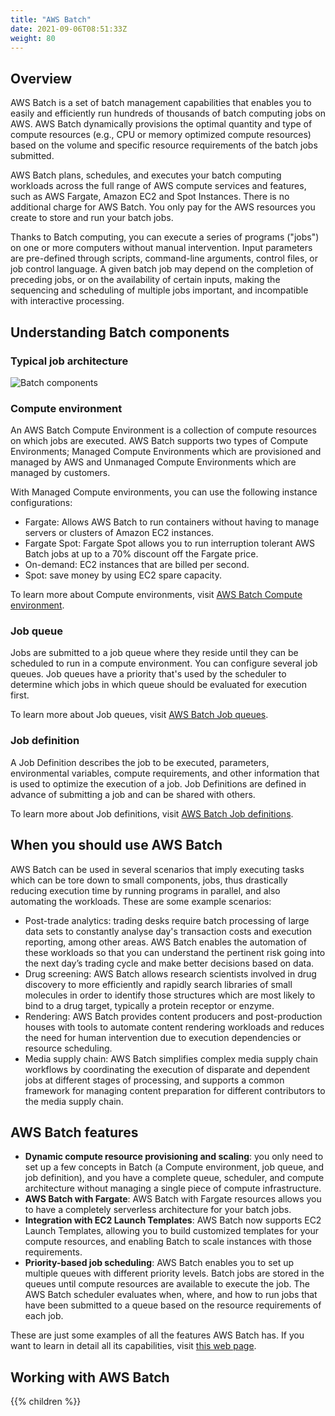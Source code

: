```yaml
---
title: "AWS Batch"
date: 2021-09-06T08:51:33Z
weight: 80
---
```


## Overview

AWS Batch is a set of batch management capabilities that enables you to easily and efficiently run hundreds of thousands of batch computing jobs on AWS. AWS Batch dynamically provisions the optimal quantity and type of compute resources (e.g., CPU or memory optimized compute resources) based on the volume and specific resource requirements of the batch jobs submitted.

AWS Batch plans, schedules, and executes your batch computing workloads across the full range of AWS compute services and features, such as AWS Fargate, Amazon EC2 and Spot Instances. There is no additional charge for AWS Batch. You only pay for the AWS resources you create to store and run your batch jobs.

Thanks to Batch computing, you can execute a series of programs ("jobs") on one or more computers without manual intervention. Input parameters are pre-defined through scripts, command-line arguments, control files, or job control language. A given batch job may depend on the completion of preceding jobs, or on the availability of certain inputs, making the sequencing and scheduling of multiple jobs important, and incompatible with interactive processing.

## Understanding Batch components

### Typical job architecture

![Batch components](/images/blender-rendering-using-batch/batch_architecture.png)

### Compute environment

An AWS Batch Compute Environment is a collection of compute resources on which jobs are executed. AWS Batch supports two types of Compute Environments; Managed Compute Environments which are provisioned and managed by AWS and Unmanaged Compute Environments which are managed by customers.

With Managed Compute environments, you can use the following instance configurations:

- Fargate: Allows AWS Batch to run containers without having to manage servers or clusters of Amazon EC2 instances.
- Fargate Spot: Fargate Spot allows you to run interruption tolerant AWS Batch jobs at up to a 70% discount off the Fargate price.
- On-demand: EC2 instances that are billed per second.
- Spot: save money by using EC2 spare capacity.

To learn more about Compute environments, visit [AWS Batch Compute environment](https://docs.aws.amazon.com/batch/latest/userguide/compute_environments.html).

### Job queue

Jobs are submitted to a job queue where they reside until they can be scheduled to run in a compute environment. You can configure several job queues. Job queues have a priority that's used by the scheduler to determine which jobs in which queue should be evaluated for execution first.

To learn more about Job queues, visit [AWS Batch Job queues](https://docs.aws.amazon.com/batch/latest/userguide/job_queues.html).

### Job definition

A Job Definition describes the job to be executed, parameters, environmental variables, compute requirements, and other information that is used to optimize the execution of a job. Job Definitions are defined in advance of submitting a job and can be shared with others.

To learn more about Job definitions, visit [AWS Batch Job definitions](https://docs.aws.amazon.com/batch/latest/userguide/job_definitions.html).

## When you should use AWS Batch

AWS Batch can be used in several scenarios that imply executing tasks which can be tore down to small components, jobs, thus drastically reducing execution time by running programs in parallel, and also automating the workloads. These are some example scenarios:

- Post-trade analytics: trading desks require batch processing of large data sets to constantly analyse day's transaction costs and execution reporting, among other areas. AWS Batch enables the automation of these workloads so that you can understand the pertinent risk going into the next day’s trading cycle and make better decisions based on data.
- Drug screening: AWS Batch allows research scientists involved in drug discovery to more efficiently and rapidly search libraries of small molecules in order to identify those structures which are most likely to bind to a drug target, typically a protein receptor or enzyme.
- Rendering: AWS Batch provides content producers and post-production houses with tools to automate content rendering workloads and reduces the need for human intervention due to execution dependencies or resource scheduling.
- Media supply chain: AWS Batch simplifies complex media supply chain workflows by coordinating the execution of disparate and dependent jobs at different stages of processing, and supports a common framework for managing content preparation for different contributors to the media supply chain.

## AWS Batch features
- **Dynamic compute resource provisioning and scaling**: you only need to set up a few concepts in Batch (a Compute environment, job queue, and job definition), and you have a complete queue, scheduler, and compute architecture without managing a single piece of compute infrastructure.
- **AWS Batch with Fargate**: AWS Batch with Fargate resources allows you to have a completely serverless architecture for your batch jobs.
- **Integration with EC2 Launch Templates**: AWS Batch now supports EC2 Launch Templates, allowing you to build customized templates for your compute resources, and enabling Batch to scale instances with those requirements.
- **Priority-based job scheduling**: AWS Batch enables you to set up multiple queues with different priority levels. Batch jobs are stored in the queues until compute resources are available to execute the job. The AWS Batch scheduler evaluates when, where, and how to run jobs that have been submitted to a queue based on the resource requirements of each job.

These are just some examples of all the features AWS Batch has. If you want to learn in detail all its capabilities, visit [this web page](https://aws.amazon.com/batch/features/?nc=sn&loc=2).

## Working with AWS Batch

{{% children  %}}
